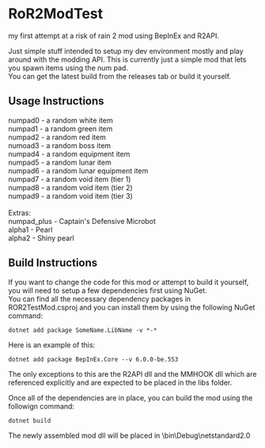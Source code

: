# RoR2ModTest
my first attempt at a risk of rain 2 mod using BepInEx and R2API.

Just simple stuff intended to setup my dev environment mostly and play around with the modding API. 
This is currently just a simple mod that lets you spawn items using the num pad.<br>
You can get the latest build from the releases tab or build it yourself.<br>
## Usage Instructions
numpad0 - a random white item<br>
numpad1 - a random green item<br>
numpad2 - a random red item<br>
numoad3 - a random boss item<br>
numpad4 - a random equipment item<br>
numpad5 - a random lunar item<br>
numpad6 - a random lunar equipment item<br>
numpad7 - a random void item (tier 1)<br>
numpad8 - a random void item (tier 2)<br>
numpad9 - a random void item (tier 3)<br>
<br>
Extras:<br>
numpad_plus - Captain's Defensive Microbot<br>
alpha1 - Pearl<br>
alpha2 - Shiny pearl

## Build Instructions
If you want to change the code for this mod or attempt to build it yourself, you will need to setup a few dependencies first using NuGet.<br> You can find all the necessary dependency packages in ROR2TestMod.csproj and you can install them by using the following NuGet command:
```
dotnet add package SomeName.LibName -v *-*
```
Here is an example of this:
```
dotnet add package BepInEx.Core --v 6.0.0-be.553
```

The only exceptions to this are the R2API dll and the MMHOOK dll which are referenced explicitly and are expected to be placed in the libs folder.<br>

Once all of the dependencies are in place, you can build the mod using the followign command:
```
dotnet build
```
The newly assembled mod dll will be placed in \bin\Debug\netstandard2.0
